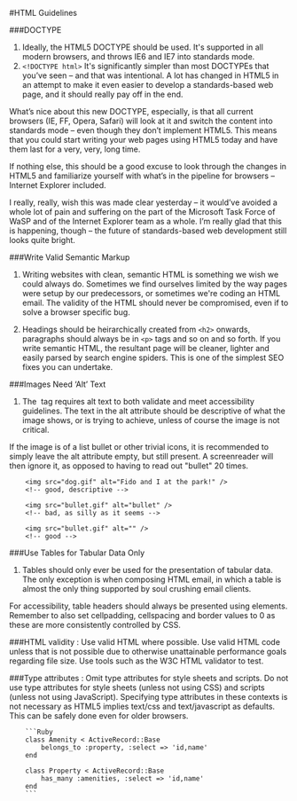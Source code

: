 #HTML Guidelines

###DOCTYPE
1. Ideally, the HTML5 DOCTYPE should be used. It's supported in all modern browsers, and throws IE6 and IE7 into standards mode.
2.    `<!DOCTYPE html>`
It's significantly simpler than most DOCTYPEs that you’ve seen – and that was intentional. A lot has changed in HTML5 in an attempt to make it even easier to develop a standards-based web page, and it should really pay off in the end.

 What’s nice about this new DOCTYPE, especially, is that all current browsers (IE, FF, Opera, Safari) will look at it and switch the content into standards mode – even though they don’t implement HTML5. This means that you could start writing your web pages using HTML5 today and have them last for a very, very, long time.
 
 If nothing else, this should be a good excuse to look through the changes in HTML5 and familiarize yourself with what’s in the pipeline for browsers – Internet Explorer included.
 
 I really, really, wish this was made clear yesterday – it would’ve avoided a whole lot of pain and suffering on the part of the Microsoft Task Force of WaSP and of the Internet Explorer team as a whole. I’m really glad that this is happening, though – the future of standards-based web development still looks quite bright.

###Write Valid Semantic Markup
1. Writing websites with clean, semantic HTML is something we wish we could always do. Sometimes we find ourselves limited by the way pages were setup by our predecessors, or sometimes we're coding an HTML email. The validity of the HTML should never be compromised, even if to solve a browser specific bug.

2. Headings should be heirarchically created from `<h2>` onwards, paragraphs should always be in `<p>` tags and so on and so forth. If you write semantic HTML, the resultant page will be cleaner, lighter and easily parsed by search engine spiders. This is one of the simplest SEO fixes you can undertake.

###Images Need ‘Alt’ Text
1. The <img> tag requires alt text to both validate and meet accessibility guidelines. The text in the alt attribute should be descriptive of what the image shows, or is trying to achieve, unless of course the image is not critical.

If the image is of a list bullet or other trivial icons, it is recommended to simply leave the alt attribute empty, but still present. A screenreader will then ignore it, as opposed to having to read out "bullet" 20 times.
        
        <img src="dog.gif" alt="Fido and I at the park!" /> 
        <!-- good, descriptive -->
        
        <img src="bullet.gif" alt="bullet" />
        <!-- bad, as silly as it seems -->
        
        <img src="bullet.gif" alt="" />
        <!-- good -->



###Use Tables for Tabular Data Only
1. Tables should only ever be used for the presentation of tabular data. The only exception is when composing HTML email, in which a table is almost the only thing supported by soul crushing email clients.

 For accessibility, table headers should always be presented using <th> elements. Remember to also set cellpadding, cellspacing and border values to 0 as these are more consistently controlled by CSS.
 
###HTML validity :
 Use valid HTML where possible.
 Use valid HTML code unless that is not possible due to otherwise unattainable performance goals regarding file size. Use tools such as the W3C HTML validator to test. 
 
###Type attributes :
Omit type attributes for style sheets and scripts.
Do not use type attributes for style sheets (unless not using CSS) and scripts (unless not using JavaScript).
Specifying type attributes in these contexts is not necessary as HTML5 implies text/css and text/javascript as defaults. This can be safely done even for older browsers.
        
        ```Ruby
        class Amenity < ActiveRecord::Base
            belongs_to :property, :select => 'id,name'
        end

        class Property < ActiveRecord::Base
            has_many :amenities, :select => 'id,name'
        end
        ```